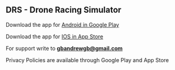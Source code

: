 ## DRS - Drone Racing Simulator

Download the app for [Android in Google Play](https://play.google.com/store/apps/details?id=com.AndreyMelnikov.DroneRacingSimulator)

Download the app for [IOS in App Store](https://apps.apple.com/us/app/drs-lite/id1468732933)

For support write to **gbandrewgb@gmail.com**

Privacy Policies are available through Google Play and App Store
